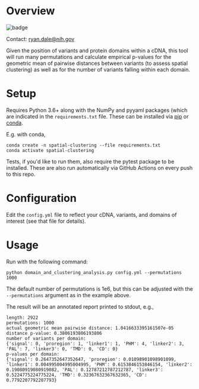 # Overview

![badge](https://github.com/NICHD-BSPC/spatial_clustering/actions/workflows/main.yml/badge.svg)

Contact: ryan.dale@nih.gov

Given the position of variants and protein domains within a cDNA, this tool
will run many permutations and calculate empirical p-values for the geometric
mean of pairwise distances between variants (to assess spatial clustering) as
well as for the number of variants falling within each domain.

# Setup

Requires Python 3.6+ along with the NumPy and pyyaml packages (which are
indicated in the `requirements.txt` file. These can be installed via
[pip](https://docs.python.org/3/installing/index.html) or
[conda](https://docs.conda.io/en/latest/).

E.g. with conda,

```
conda create -n spatial-clustering --file requirements.txt
conda activate spatial-clustering
```

Tests, if you'd like to run them, also require the pytest package to be
installed. These are also run automatically via GitHub Actions on every push to
this repo.

# Configuration

Edit the `config.yml` file to reflect your cDNA, variants, and domains of
interest (see that file for details).

# Usage

Run with the following command:

```
python domain_and_clustering_analysis.py config.yml --permutations 1000
```

The default number of permutations is 1e6, but this can be adjusted with the
`--permutations` argument as in the example above.

The result will be an annotated report printed to stdout, e.g.,

```
length: 2922
permutations: 1000
actual geometric mean pairwise distance: 1.0416633395161507e-05
distance p-value: 0.3806193806193806
number of variants per domain:
{'signal': 0, 'proregion': 1, 'linker1': 1, 'PHM': 4, 'linker2': 3, 'PAL': 7, 'linker3': 0, 'TMD': 0, 'CD': 0}
p-values per domain:
{'signal': 0.2647352647352647, 'proregion': 0.01098901098901099, 'linker1': 0.004995004995004995, 'PHM': 0.6153846153846154, 'linker2': 0.19080919080919082, 'PAL': 0.12787212787212787, 'linker3': 0.5224775224775224, 'TMD': 0.32367632367632365, 'CD': 0.7792207792207793}
```
